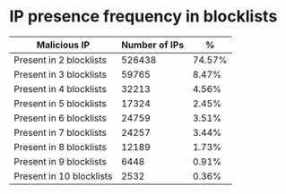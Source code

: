 # IP presence frequency in blocklists
| Malicious IP | Number of IPs | % |
|----|----|----|
| Present in 2 blocklists | 526438 | 74.57% |
| Present in 3 blocklists | 59765 | 8.47% |
| Present in 4 blocklists | 32213 | 4.56% |
| Present in 5 blocklists | 17324 | 2.45% |
| Present in 6 blocklists | 24759 | 3.51% |
| Present in 7 blocklists | 24257 | 3.44% |
| Present in 8 blocklists | 12189 | 1.73% |
| Present in 9 blocklists | 6448 | 0.91% |
| Present in 10 blocklists | 2532 | 0.36% |
